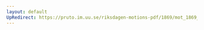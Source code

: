 ```yaml
---
layout: default
UpRedirect: https://pruto.im.uu.se/riksdagen-motions-pdf/1869/mot_1869__ak__38/mot_1869__ak__38-001.pdf
---
```

